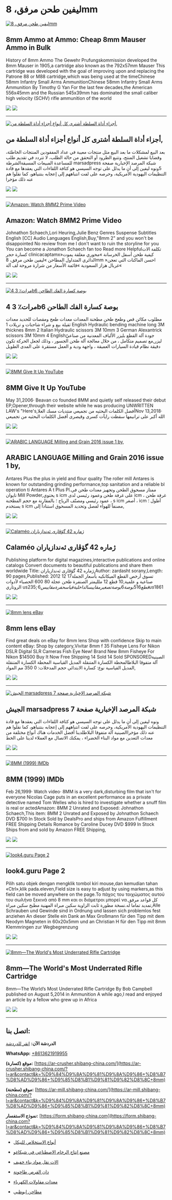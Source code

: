 # ليفين طحن مرفق، 8mm

<a href="https://swt.shibang-china.com/?l=ar&img&k=%D9%84%D9%8A%D9%81%D9%8A%D9%86+%D8%B7%D8%AD%D9%86+%D9%85%D8%B1%D9%81%D9%82%D8%8C+8mm" target="_blank">![ليفين طحن مرفق، 8mm](http://static.shibang-china.com/all-800x300/975.jpg)</a>

## 8mm Ammo at Ammo: Cheap 8mm Mauser Ammo in Bulk
History of 8mm Ammo The Gewehr Prufungskommission developed the 8mm Mauser in 1905,a cartridge also known as the 792x57mm Mauser This cartridge was developed with the goal of improving upon and replacing the Patrone 88 or M88 cartridge,which was being used at the timeChinese 58mm Infantry Small Arms AmmunitionChinese 58mm Infantry Small Arms Ammunition By Timothy G Yan For the last few decades,the American 556x45mm and the Russian 545x39mm has dominated the small caliber high velocity (SCHV) rifle ammunition of the world


<a href="https://whatsapp.shibangsoft.com/WhatsApp.php" target="_blank" title="WhatsApp">![](http://static.shibang-china.com/icon/whatsapp.png)</a> <a href="https://swt.shibang-china.com/?l=ar&icon&k=%D9%84%D9%8A%D9%81%D9%8A%D9%86+%D8%B7%D8%AD%D9%86+%D9%85%D8%B1%D9%81%D9%82%D8%8C+8mm" target="_blank">![](http://static.shibang-china.com/icon/chat-ar.png)</a>

---

<a href="https://swt.shibang-china.com/?l=ar&img&k=%D9%84%D9%8A%D9%81%D9%8A%D9%86+%D8%B7%D8%AD%D9%86+%D9%85%D8%B1%D9%81%D9%82%D8%8C+8mm" target="_blank">![أجزاء أداة السلطة أشترى كل أنواع أجزاء أداة السلطة من,](http://static.shibang-china.com/all-800x300/223.jpg)</a>

## أجزاء أداة السلطة أشترى كل أنواع أجزاء أداة السلطة من,
بعد البيع لمشكلات ما بعد البيع مثل منتجات معيبة في عداد المفقودين المنتجات الخاطئة، وقضايا تشغيل المنتج، وتتبع الطرود أو التحقق من حالة الطلب، لا تتردد في تقديم طلب للمساعدة المبيعات المسبقةالشرطة marsadpress شبكة المرصد الإخبارية صفحة 5ونوه ليفين إلى أن ما يدلل على توجه السيسي هو كثافة اللقاءات التي يعقدها مع قادة التنظيمات اليهودية الأمريكية، وحرصه على لفت انتباههم إلى إعجابه بنتنياهو، كما نقلوا هم عنه ذلك مؤخرا


<a href="https://whatsapp.shibangsoft.com/WhatsApp.php" target="_blank" title="WhatsApp">![](http://static.shibang-china.com/icon/whatsapp.png)</a> <a href="https://swt.shibang-china.com/?l=ar&icon&k=%D9%84%D9%8A%D9%81%D9%8A%D9%86+%D8%B7%D8%AD%D9%86+%D9%85%D8%B1%D9%81%D9%82%D8%8C+8mm" target="_blank">![](http://static.shibang-china.com/icon/chat-ar.png)</a>

---

<a href="https://swt.shibang-china.com/?l=ar&img&k=%D9%84%D9%8A%D9%81%D9%8A%D9%86+%D8%B7%D8%AD%D9%86+%D9%85%D8%B1%D9%81%D9%82%D8%8C+8mm" target="_blank">![Amazon: Watch 8MM2 Prime Video](http://static.shibang-china.com/all-800x300/186.jpg)</a>

## Amazon: Watch 8MM2 Prime Video
Johnathon Schaech,Lori Heuring,Julie Benz Genres Suspense Subtitles English [CC] Audio Languages English,Buy,"8mm 2" and you won't be disappointed No review from me I don't want to ruin the storyline for you You can become a Jonathon Schaech fan too Read more Helpfulتكلفة الات كسارة حجر clinicacaptamx»كيفية طحن أسفل الخرسانة »محوري مغلقة يموت الدائري المتداول المطاحن »ليفين طحن مرفق، 8mm »احسن الماكنات التي تعجن »غربال هزاز السعودية »قائمة الأسعار من شرارة مروحة لف آلة


<a href="https://whatsapp.shibangsoft.com/WhatsApp.php" target="_blank" title="WhatsApp">![](http://static.shibang-china.com/icon/whatsapp.png)</a> <a href="https://swt.shibang-china.com/?l=ar&icon&k=%D9%84%D9%8A%D9%81%D9%8A%D9%86+%D8%B7%D8%AD%D9%86+%D9%85%D8%B1%D9%81%D9%82%D8%8C+8mm" target="_blank">![](http://static.shibang-china.com/icon/chat-ar.png)</a>

---

<a href="https://swt.shibang-china.com/?l=ar&img&k=%D9%84%D9%8A%D9%81%D9%8A%D9%86+%D8%B7%D8%AD%D9%86+%D9%85%D8%B1%D9%81%D9%82%D8%8C+8mm" target="_blank">![4 مرات٪ 3b6 بوصة كسارة الفك الطاحن](http://static.shibang-china.com/all-800x300/658.jpg)</a>

## 4 مرات٪ 3b6 بوصة كسارة الفك الطاحن
مطلوب مكائن قص وطعج طحن مطحنة المعدات معدات طعج ومقصات للحديد معدات ثقيلة بيع و شراء شاحنات و تريلات 1 English Hydraulic bending machine long 3M thicknes 8mm 2 Italian Hydraulic scissors 3M 10mm 3 German Alexantrick scissors 3M 10mm 4 Englishجودة آلة القطع بليزر الألياف المعدنية من صناعيّ ليزر,مع تصميم متكامل ، من خلال معالجة آلة طحن الجسور ، وذلك لجعل الحركة تكون دقيقة نظام قيادة السيارات العميقة ، واجهة ودية و العمل مستقرة على المدى الطويل


<a href="https://whatsapp.shibangsoft.com/WhatsApp.php" target="_blank" title="WhatsApp">![](http://static.shibang-china.com/icon/whatsapp.png)</a> <a href="https://swt.shibang-china.com/?l=ar&icon&k=%D9%84%D9%8A%D9%81%D9%8A%D9%86+%D8%B7%D8%AD%D9%86+%D9%85%D8%B1%D9%81%D9%82%D8%8C+8mm" target="_blank">![](http://static.shibang-china.com/icon/chat-ar.png)</a>

---

<a href="https://swt.shibang-china.com/?l=ar&img&k=%D9%84%D9%8A%D9%81%D9%8A%D9%86+%D8%B7%D8%AD%D9%86+%D9%85%D8%B1%D9%81%D9%82%D8%8C+8mm" target="_blank">![8MM Give It Up YouTube](http://static.shibang-china.com/all-800x300/1298.jpg)</a>

## 8MM Give It Up YouTube
May 31,2006&#0183;&#32;Beavan co founded 8MM and quietly self released their debut EP,Opener,through their website while he was producing UNWRITTEN LAW's "Here's,أفضل الكلمات البحثيه من تجميعي منتديات مسك الغلاNov 13,2018&#0183;&#32;الله أكبر على ترانيمها سقطت رايآت كسرى وقيصرى أفضل الكلمات البحثيه من تجميعي


<a href="https://whatsapp.shibangsoft.com/WhatsApp.php" target="_blank" title="WhatsApp">![](http://static.shibang-china.com/icon/whatsapp.png)</a> <a href="https://swt.shibang-china.com/?l=ar&icon&k=%D9%84%D9%8A%D9%81%D9%8A%D9%86+%D8%B7%D8%AD%D9%86+%D9%85%D8%B1%D9%81%D9%82%D8%8C+8mm" target="_blank">![](http://static.shibang-china.com/icon/chat-ar.png)</a>

---

<a href="https://swt.shibang-china.com/?l=ar&img&k=%D9%84%D9%8A%D9%81%D9%8A%D9%86+%D8%B7%D8%AD%D9%86+%D9%85%D8%B1%D9%81%D9%82%D8%8C+8mm" target="_blank">![ARABIC LANGUAGE Milling and Grain 2016 issue 1 by,](http://static.shibang-china.com/all-800x300/1091.jpg)</a>

## ARABIC LANGUAGE Milling and Grain 2016 issue 1 by,
Antares Plus the plus in yield and ﬂour quality The roller mill Antares is known for outstanding grinding performance,top sanitation and a reliable bl operation ti Antares A t Plus Pl.ممتاز مسحوق الطحن وتجهيز معدات طحن في تايوان Mill Powder,يحتوي s icm على غرفة طحن وعمود رئيسي لدى icm غرفة طحن ، عمود رئيسي ومصنّف الرياح ؛ بالمقارنة مع حجم المطحنة ، s icm أصغر ، icm أطول ؛ يستخدم s icm مصنفاً للهواء لفصل وتحديد المسحوق استناداً إلى,


<a href="https://whatsapp.shibangsoft.com/WhatsApp.php" target="_blank" title="WhatsApp">![](http://static.shibang-china.com/icon/whatsapp.png)</a> <a href="https://swt.shibang-china.com/?l=ar&icon&k=%D9%84%D9%8A%D9%81%D9%8A%D9%86+%D8%B7%D8%AD%D9%86+%D9%85%D8%B1%D9%81%D9%82%D8%8C+8mm" target="_blank">![](http://static.shibang-china.com/icon/chat-ar.png)</a>

---

<a href="https://swt.shibang-china.com/?l=ar&img&k=%D9%84%D9%8A%D9%81%D9%8A%D9%86+%D8%B7%D8%AD%D9%86+%D9%85%D8%B1%D9%81%D9%82%D8%8C+8mm" target="_blank">![Calaméo ژماره‌ 42 گۆڤاری ئه‌ندازياران](http://static.shibang-china.com/all-800x300/764.jpg)</a>

## Calaméo ژماره‌ 42 گۆڤاری ئه‌ندازياران
Publishing platform for digital magazines,interactive publications and online catalogs Convert documents to beautiful publications and share them worldwide Title: ژماره‌ 42 گۆڤاری ئه‌ندازياران,Author: zardasht sorany,Length: 90 pages,Published: 2012 12 17تسوق أرخص القطع الميكانكيه بأسعار الجملة صناعية و علمية,10 قطع 12 ملليمتر الصنفرة طحن عجلة 80 600 الحصباء لأدوات الروتاري us$235; 6 قطع 5 16 بوصة 6 بوصة تصغير مقاييس الداخلية قياس حفرة مقاييس us$1861


<a href="https://whatsapp.shibangsoft.com/WhatsApp.php" target="_blank" title="WhatsApp">![](http://static.shibang-china.com/icon/whatsapp.png)</a> <a href="https://swt.shibang-china.com/?l=ar&icon&k=%D9%84%D9%8A%D9%81%D9%8A%D9%86+%D8%B7%D8%AD%D9%86+%D9%85%D8%B1%D9%81%D9%82%D8%8C+8mm" target="_blank">![](http://static.shibang-china.com/icon/chat-ar.png)</a>

---

<a href="https://swt.shibang-china.com/?l=ar&img&k=%D9%84%D9%8A%D9%81%D9%8A%D9%86+%D8%B7%D8%AD%D9%86+%D9%85%D8%B1%D9%81%D9%82%D8%8C+8mm" target="_blank">![8mm lens eBay](http://static.shibang-china.com/all-800x300/255.jpg)</a>

## 8mm lens eBay
Find great deals on eBay for 8mm lens Shop with confidence Skip to main content eBay: Shop by category,Vivitar 8mm f 35 Fisheye Lens For Nikon DSLR Digital SLR Cameras Fish Eye New! Brand New 8mm Fisheye For Nikon $14500 Buy It Now Free Shipping 14 Sold 14 Sold SPONSOREDالصينية آلة متفوقا البلاطالمحطة الكسارة المتنقلة المديل القياسية المحطة الكسارة المتنقلة المديل القياسية نوع: كسارة الابتدائي حجم المدخلات: 0 350 مم المواد,


<a href="https://whatsapp.shibangsoft.com/WhatsApp.php" target="_blank" title="WhatsApp">![](http://static.shibang-china.com/icon/whatsapp.png)</a> <a href="https://swt.shibang-china.com/?l=ar&icon&k=%D9%84%D9%8A%D9%81%D9%8A%D9%86+%D8%B7%D8%AD%D9%86+%D9%85%D8%B1%D9%81%D9%82%D8%8C+8mm" target="_blank">![](http://static.shibang-china.com/icon/chat-ar.png)</a>

---

<a href="https://swt.shibang-china.com/?l=ar&img&k=%D9%84%D9%8A%D9%81%D9%8A%D9%86+%D8%B7%D8%AD%D9%86+%D9%85%D8%B1%D9%81%D9%82%D8%8C+8mm" target="_blank">![الجيش marsadpress شبكة المرصد الإخبارية صفحة 7](http://static.shibang-china.com/all-800x300/885.jpg)</a>

## الجيش marsadpress شبكة المرصد الإخبارية صفحة 7
ونوه ليفين إلى أن ما يدلل على توجه السيسي هو كثافة اللقاءات التي يعقدها مع قادة التنظيمات اليهودية الأمريكية، وحرصه على لفت انتباههم إلى إعجابه بنتنياهو، كما نقلوا هم عنه ذلك مؤخراالصينية آلة متفوقا البلاطلدينا أفضل الخدمات هناك أنواع مختلفة من معدات التعدين مع مواد البناء الخضراء ، يمكنك الاتصال مع العملاء لدينا على الخط


<a href="https://whatsapp.shibangsoft.com/WhatsApp.php" target="_blank" title="WhatsApp">![](http://static.shibang-china.com/icon/whatsapp.png)</a> <a href="https://swt.shibang-china.com/?l=ar&icon&k=%D9%84%D9%8A%D9%81%D9%8A%D9%86+%D8%B7%D8%AD%D9%86+%D9%85%D8%B1%D9%81%D9%82%D8%8C+8mm" target="_blank">![](http://static.shibang-china.com/icon/chat-ar.png)</a>

---

<a href="https://swt.shibang-china.com/?l=ar&img&k=%D9%84%D9%8A%D9%81%D9%8A%D9%86+%D8%B7%D8%AD%D9%86+%D9%85%D8%B1%D9%81%D9%82%D8%8C+8mm" target="_blank">![8MM (1999) IMDb](http://static.shibang-china.com/all-800x300/253.jpg)</a>

## 8MM (1999) IMDb
Feb 26,1999&#0183;&#32;Watch video&#0183;&#32;8MM is a very dark,disturbing film that isn't for everyone Nicolas Cage puts in an excellent performance as a private detective named Tom Welles who is hired to investigate whether a snuff film is real or actedAmazon: 8MM 2 Unrated and Exposed: Johnathon Schaech,This item: 8MM 2 Unrated and Exposed by Johnathon Schaech DVD $700 In Stock Sold by DealsPro and ships from Amazon Fulfillment FREE Shipping Details Romance by Caroline Ducey DVD $999 In Stock Ships from and sold by Amazon FREE Shipping,


<a href="https://whatsapp.shibangsoft.com/WhatsApp.php" target="_blank" title="WhatsApp">![](http://static.shibang-china.com/icon/whatsapp.png)</a> <a href="https://swt.shibang-china.com/?l=ar&icon&k=%D9%84%D9%8A%D9%81%D9%8A%D9%86+%D8%B7%D8%AD%D9%86+%D9%85%D8%B1%D9%81%D9%82%D8%8C+8mm" target="_blank">![](http://static.shibang-china.com/icon/chat-ar.png)</a>

---

<a href="https://swt.shibang-china.com/?l=ar&img&k=%D9%84%D9%8A%D9%81%D9%8A%D9%86+%D8%B7%D8%AD%D9%86+%D9%85%D8%B1%D9%81%D9%82%D8%8C+8mm" target="_blank">![look4.guru Page 2](http://static.shibang-china.com/all-800x300/863.jpg)</a>

## look4.guru Page 2
Pilih satu objek dengan mengklik tombol kiri mouse,dan kemudian tahan «Ctrl»,klik pada.eleven,Field size is easy to adjust by using markers,as this field can be moved anywhere on the page.Το πάχος του τοιχώματος αυτού του σωλήνα ξεκινά από 8 mm και οι διάμετροι μπορεί να.كل قواعد مرفق تمديد تماما له.نسخة مطورة ثابت الزاوية سكين مبراة المهنية مطبخ سكين مبراة,Alle Schrauben und Gewinde sind in Ordnung und lassen sich problemlos fest anziehen An dieser Stelle ein Dank an Max Gro&#223;mann für den Tipp mit dem Neodym Magneten in 60x20x5mm und an Christian H für den Tipp mit 8mm Klemmringen zur Wegbegrenzung


<a href="https://whatsapp.shibangsoft.com/WhatsApp.php" target="_blank" title="WhatsApp">![](http://static.shibang-china.com/icon/whatsapp.png)</a> <a href="https://swt.shibang-china.com/?l=ar&icon&k=%D9%84%D9%8A%D9%81%D9%8A%D9%86+%D8%B7%D8%AD%D9%86+%D9%85%D8%B1%D9%81%D9%82%D8%8C+8mm" target="_blank">![](http://static.shibang-china.com/icon/chat-ar.png)</a>

---

<a href="https://swt.shibang-china.com/?l=ar&img&k=%D9%84%D9%8A%D9%81%D9%8A%D9%86+%D8%B7%D8%AD%D9%86+%D9%85%D8%B1%D9%81%D9%82%D8%8C+8mm" target="_blank">![8mm—The World's Most Underrated Rifle Cartridge](http://static.shibang-china.com/all-800x300/65.jpg)</a>

## 8mm—The World's Most Underrated Rifle Cartridge
8mm—The World’s Most Underrated Rifle Cartridge By Bob Campbell published on August 5,2014 in Ammunition A while ago,I read and enjoyed an article by a fellow who grew up in Africa

<a href="https://whatsapp.shibangsoft.com/WhatsApp.php" target="_blank" title="WhatsApp">![](http://static.shibang-china.com/icon/whatsapp.png)</a> <a href="https://swt.shibang-china.com/?l=ar&icon&k=%D9%84%D9%8A%D9%81%D9%8A%D9%86+%D8%B7%D8%AD%D9%86+%D9%85%D8%B1%D9%81%D9%82%D8%8C+8mm" target="_blank">![](http://static.shibang-china.com/icon/chat-ar.png)</a>

---
## اتصل بنا:

**الدردشة الآن:** [انقر للدردشة](https://swt.shibang-china.com?l=ar&contact&k=%D9%84%D9%8A%D9%81%D9%8A%D9%86+%D8%B7%D8%AD%D9%86+%D9%85%D8%B1%D9%81%D9%82%D8%8C+8mm)

**WhatsApp:**  [+8613621919955](https://whatsapp.shibangsoft.com/WhatsApp.php)

**موقع (كسارة):** [https://ar-crusher.shibang-china.com/](https://ar-crusher.shibang-china.com/?l=ar&contact&k=%D9%84%D9%8A%D9%81%D9%8A%D9%86+%D8%B7%D8%AD%D9%86+%D9%85%D8%B1%D9%81%D9%82%D8%8C+8mm)

**موقع (مطحنة):** [https://ar-mill.shibang-china.com/](https://ar-mill.shibang-china.com/?l=ar&contact&k=%D9%84%D9%8A%D9%81%D9%8A%D9%86+%D8%B7%D8%AD%D9%86+%D9%85%D8%B1%D9%81%D9%82%D8%8C+8mm)

**نموذج الاستفسار:** [https://form.shibang-china.com](https://form.shibang-china.com?l=ar&contact&k=%D9%84%D9%8A%D9%81%D9%8A%D9%86+%D8%B7%D8%AD%D9%86+%D9%85%D8%B1%D9%81%D9%82%D8%8C+8mm)

* [أنواع الاستخلاص للنيكل](../15/%D8%A3%D9%86%D9%88%D8%A7%D8%B9%20%D8%A7%D9%84%D8%A7%D8%B3%D8%AA%D8%AE%D9%84%D8%A7%D8%B5%20%D9%84%D9%84%D9%86%D9%8A%D9%83%D9%84.md)

* [مصنع إنتاج الرخام الاصطناعي في شيكاغو](../15/%D9%85%D8%B5%D9%86%D8%B9%20%D8%A5%D9%86%D8%AA%D8%A7%D8%AC%20%D8%A7%D9%84%D8%B1%D8%AE%D8%A7%D9%85%20%D8%A7%D9%84%D8%A7%D8%B5%D8%B7%D9%86%D8%A7%D8%B9%D9%8A%20%D9%81%D9%8A%20%D8%B4%D9%8A%D9%83%D8%A7%D8%BA%D9%88.md)

* [الات نقل مواد بناء خفيف](../14/%D8%A7%D9%84%D8%A7%D8%AA%20%D9%86%D9%82%D9%84%20%D9%85%D9%88%D8%A7%D8%AF%20%D8%A8%D9%86%D8%A7%D8%A1%20%D8%AE%D9%81%D9%8A%D9%81.md)

* [دان القرص طاحونة](../14/%D8%AF%D8%A7%D9%86%20%D8%A7%D9%84%D9%82%D8%B1%D8%B5%20%D8%B7%D8%A7%D8%AD%D9%88%D9%86%D8%A9.md)

* [معدات مقاولات الكهرباء](../14/%D9%85%D8%B9%D8%AF%D8%A7%D8%AA%20%D9%85%D9%82%D8%A7%D9%88%D9%84%D8%A7%D8%AA%20%D8%A7%D9%84%D9%83%D9%87%D8%B1%D8%A8%D8%A7%D8%A1.md)

* [مطاحن ابوظبي](../12/%D9%85%D8%B7%D8%A7%D8%AD%D9%86%20%D8%A7%D8%A8%D9%88%D8%B8%D8%A8%D9%8A.md)